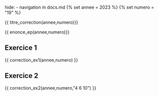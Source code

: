hide: - navigation  in docs.md
{% set annee = 2023 %}
{% set numero = "19" %}

{{ titre_correction(annee,numero)}}


{{ enonce_ep(annee,numero)}}
 

## Exercice 1

{{ correction_ex1(annee,numero) }}


## Exercice 2 

{{ correction_ex2(annee,numero,"4 6 10") }}

